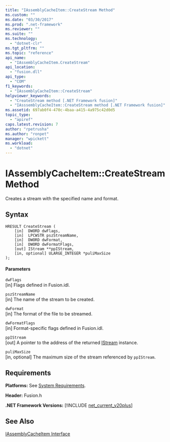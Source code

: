 ```yaml
---
title: "IAssemblyCacheItem::CreateStream Method"
ms.custom: ""
ms.date: "03/30/2017"
ms.prod: ".net-framework"
ms.reviewer: ""
ms.suite: ""
ms.technology: 
  - "dotnet-clr"
ms.tgt_pltfrm: ""
ms.topic: "reference"
api_name: 
  - "IAssemblyCacheItem.CreateStream"
api_location: 
  - "fusion.dll"
api_type: 
  - "COM"
f1_keywords: 
  - "IAssemblyCacheItem::CreateStream"
helpviewer_keywords: 
  - "CreateStream method [.NET Framework fusion]"
  - "IAsssemblyCacheItem::CreateStream method [.NET Framework fusion]"
ms.assetid: 697ab0f4-470c-4baa-a415-4a975c42d0d5
topic_type: 
  - "apiref"
caps.latest.revision: 7
author: "rpetrusha"
ms.author: "ronpet"
manager: "wpickett"
ms.workload: 
  - "dotnet"
---
```

# IAssemblyCacheItem::CreateStream Method
Creates a stream with the specified name and format.  
  
## Syntax  
  
```  
HRESULT CreateStream (  
    [in]  DWORD dwFlags,  
    [in]  LPCWSTR pszStreamName,  
    [in]  DWORD dwFormat,  
    [in]  DWORD dwFormatFlags,  
    [out] IStream **ppIStream,  
    [in, optional] ULARGE_INTEGER *puliMaxSize  
);  
```  
  
#### Parameters  
 `dwFlags`  
 [in] Flags defined in Fusion.idl.  
  
 `pszStreamName`  
 [in] The name of the stream to be created.  
  
 `dwFormat`  
 [in] The format of the file to be streamed.  
  
 `dwFormatFlags`  
 [in] Format-specific flags defined in Fusion.idl.  
  
 `ppIStream`  
 [out] A pointer to the address of the returned [IStream](https://msdn.microsoft.com/library/aa380034.aspx) instance.  
  
 `puliMaxSize`  
 [in, optional] The maximum size of the stream referenced by `ppIStream`.  
  
## Requirements  
 **Platforms:** See [System Requirements](../../../../docs/framework/get-started/system-requirements.md).  
  
 **Header:** Fusion.h  
  
 **.NET Framework Versions:** [!INCLUDE [net_current_v20plus](../../../../includes/net-current-v20plus-md.md)]  
  
## See Also  
 [IAssemblyCacheItem Interface](../../../../docs/framework/unmanaged-api/fusion/iassemblycacheitem-interface.md)
